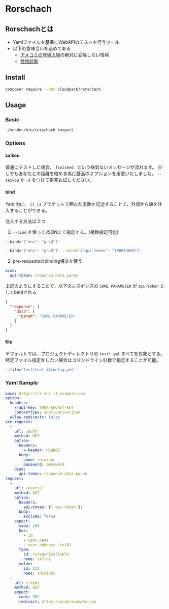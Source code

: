 # Rorschach


## Rorschachとは

* Yamlファイルを基準にWebAPIのテストを行うツール
* 以下の意味合いを込めてある
    + [アメコミの登場人物](https://ja.wikipedia.org/wiki/%E3%82%A6%E3%82%A9%E3%83%83%E3%83%81%E3%83%A1%E3%83%B3#.E3.82.AF.E3.83.A9.E3.82.A4.E3.83.A0.E3.83.90.E3.82.B9.E3.82.BF.E3.83.BC.E3.82.BA)の絶対に妥協しない性格
    + [性格診断](https://ja.wikipedia.org/wiki/%E3%83%AD%E3%83%BC%E3%83%AB%E3%82%B7%E3%83%A3%E3%83%83%E3%83%8F%E3%83%BB%E3%83%86%E3%82%B9%E3%83%88)

## Install

```bash
composer require --dev cloudpack/rorschach
```

## Usage

### Basic
```bash
./vendor/bin/rorschach inspect
```

### Options

#### saikou
普通にテストした場合、 `finished.` という味気ないメッセージが流れます。
少しでもあなたとの距離を縮める為に最高のオプションを用意いたしました。
`--saikou` か `-s` をつけて是非お試しください。


#### bind
Yaml内に、 `{{ }}` ブラケットで囲んだ変数を記述することで、外部から値を注入することができる。

注入する方法は２つ

1. `--bind` を使ってJSONにて指定する。(複数指定可能)

```bash
--bind='{"env": "prod"}'
```

```bash
--bind='{"env": "prod"}' --bind='{"api-token": "YOURTOKEN"}'
```

2. pre-requestsのbinding構文を使う
```yaml
bind:
  api-token: response.data.param
```

上記のようにすることで、以下のレスポンスの `SOME PARAMETER` が `api-token` としてbindされる

```json
{
  "response": {
    "data": {
      "param": "SOME PARAMETER"
    }
  }
}
```


#### file
デフォルトでは、プロジェクトディレクトリの `test*.yml` すべてを対象とする。
特定ファイル指定をしたい場合はコマンドライン引数で指定することが可能。

```bash
--file='test/test-ifconfig.yml'
```

### Yaml Sample
```yaml
base: https://(( env )).example.com
option:
  headers:
    x-api-key: YOUR-SECRET-KEY
    ContentType: application/json
  allow_redirects: false
pre-request:
  -
    url: /auth
    method: GET
    option:
      headers:
        x-header: HEADER
      body:
        name: shinichi
        password: p@ssw0rd
    bind:
      api-token: response.data.param
request:
  -
    url: /users/1
    method: GET
    option:
      headers:
        api-token: {{ api-token }}
      body:
        exclude: false
    expect:
      code: 200
      has:
        - id
        - user.name
        - user.address..tel01
      type:
        id: integer|nullable
        name: string
      value:
        id: 123
        name: shinichi
  -
    url: /items
    method: GET
    expect:
      code: 302
      redirect: https://prod.example.com
```
